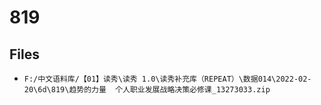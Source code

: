 # 819

## Files

- `F:/中文语料库/【01】读秀\读秀 1.0\读秀补充库（REPEAT）\数据014\2022-02-20\6d\819\趋势的力量  个人职业发展战略决策必修课_13273033.zip`
